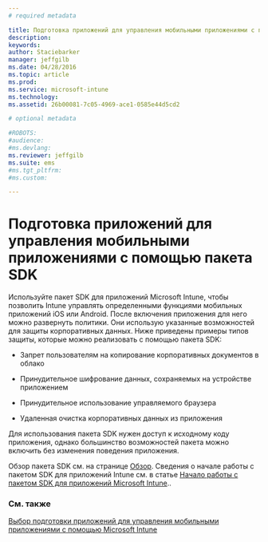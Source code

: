 ```yaml
---
# required metadata

title: Подготовка приложений для управления мобильными приложениями с помощью пакета SDK | Microsoft Intune
description:
keywords:
author: Staciebarker
manager: jeffgilb
ms.date: 04/28/2016
ms.topic: article
ms.prod:
ms.service: microsoft-intune
ms.technology:
ms.assetid: 26b00081-7c05-4969-ace1-0585e44d5cd2

# optional metadata

#ROBOTS:
#audience:
#ms.devlang:
ms.reviewer: jeffgilb
ms.suite: ems
#ms.tgt_pltfrm:
#ms.custom:

---
```


# Подготовка приложений для управления мобильными приложениями с помощью пакета SDK
Используйте пакет SDK для приложений Microsoft Intune, чтобы позволить Intune управлять определенными функциями мобильных приложений iOS или Android. После включения приложения для него можно развернуть политики. Они использую указанные возможностей для защиты корпоративных данных. Ниже приведены примеры типов защиты, которые можно реализовать с помощью пакета SDK:

-   Запрет пользователям на копирование корпоративных документов в облако

-   Принудительное шифрование данных, сохраняемых на устройстве приложением

-   Принудительное использование управляемого браузера

-   Удаленная очистка корпоративных данных из приложения

Для использования пакета SDK нужен доступ к исходному коду приложения, однако большинство возможностей пакета можно включить без изменения поведения приложения.

Обзор пакета SDK см. на странице [Обзор](https://msdn.microsoft.com/en-us/library/mt627767.aspx). Сведения о начале работы с пакетом SDK для приложений Intune см. в статье [Начало работы с пакетом SDK для приложений Microsoft Intune](https://msdn.microsoft.com/library/mt627766.aspx)..

### См. также
[Выбор подготовки приложений для управления мобильными приложениями с помощью Microsoft Intune](decide-how-to-prepare-apps-for-mobile-application-management-with-microsoft-intune.md)



<!--HONumber=May16_HO1-->


